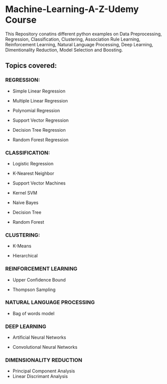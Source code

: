 # Machine-Learning-A-Z-Udemy Course
 
 This Repository conatins different python examples on Data Preprocessing, Regression, Classification, Clustering, Association Rule Learning, Reinforcement  Learning, Natural Language Processing, Deep Learning, Dimentionality Reduction, Model Selection and Boosting.

## Topics covered:

### REGRESSION:
* Simple Linear Regression

* Multiple Linear Regression

* Polynomial Regression

* Support Vector Regression

* Decision Tree Regression

* Random Forest Regression

### CLASSIFICATION:
* Logistic Regression

* K-Nearest Neighbor

* Support Vector Machines

* Kernel SVM

* Naive Bayes

* Decision Tree

* Random Forest

### CLUSTERING:
* K-Means

* Hierarchical

### REINFORCEMENT LEARNING
* Upper Confidence Bound

* Thompson Sampling

### NATURAL LANGUAGE PROCESSING
* Bag of words model

### DEEP LEARNING
* Artificial Neural Networks

* Convolutional Neural Networks

### DIMENSIONALITY REDUCTION
* Principal Component Analysis
* Linear Discrimant Analysis
